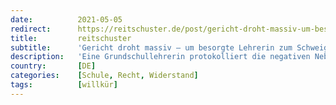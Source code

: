 ```yaml
---
date:          2021-05-05
redirect:      https://reitschuster.de/post/gericht-droht-massiv-um-besorgte-lehrerin-zum-schweigen-zu-bringen/
title:         reitschuster
subtitle:      'Gericht droht massiv – um besorgte Lehrerin zum Schweigen zu bringen?'
description:   'Eine Grundschullehrerin protokolliert die negativen Nebenwirkungen des Maskentragens ihrer Schüler und stößt bei der Rektorin auf taube Ohren. Sie bittet das Familiengericht um Unterstützung. Doch dieses droht mit dem Entzug des Sorgerechts.'
country:       [DE]
categories:    [Schule, Recht, Widerstand]
tags:          [willkür]
---
```

